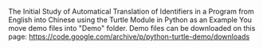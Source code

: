 The Initial Study of Automatical Translation of Identifiers in a Program from English into Chinese using the Turtle Module in Python as an Example
You move demo files into "Demo" folder.
Demo files can be downloaded on this page:
https://code.google.com/archive/p/python-turtle-demo/downloads
